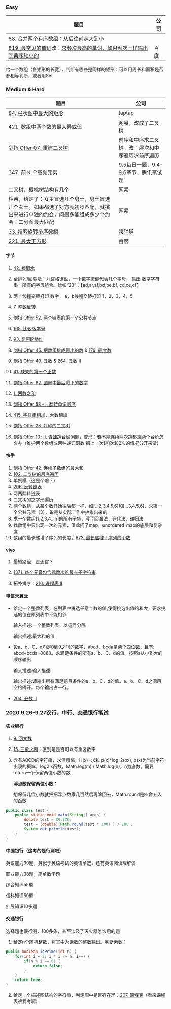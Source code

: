### Easy

| 题目                                                         | 公司 |
| ------------------------------------------------------------ | ---- |
| [88. 合并两个有序数组](https://leetcode-cn.com/problems/merge-sorted-array/)：从后往前从大到小 |      |
| [819. 最常见的单词](https://leetcode-cn.com/problems/most-common-word/)改：[求频次最高的单词，如果频次一样输出字典序较小的](https://sophia-fez.blog.csdn.net/article/details/105906002) | 百度 |

给一个数组（各矩形的长宽），判断有哪些是同样的矩形：可以用周长和面积是否都相等判断，或者用Set

### Medium & Hard

| 题目                                                         | 公司                                             |
| ------------------------------------------------------------ | ------------------------------------------------ |
| [84. 柱状图中最大的矩形](https://leetcode-cn.com/problems/largest-rectangle-in-histogram/) | taptap                                           |
| [421. 数组中两个数的最大异或值](https://leetcode-cn.com/problems/maximum-xor-of-two-numbers-in-an-array/) | 网易，改成了二叉树                               |
| [剑指 Offer 07. 重建二叉树](https://leetcode-cn.com/problems/zhong-jian-er-cha-shu-lcof/) | 前序和中序求二叉树，改：层次和中序遍历求前序遍历 |
| [347. 前 K 个高频元素](https://leetcode-cn.com/problems/top-k-frequent-elements/) | 9.5每日一题，9.4-9.6字节、腾讯笔试题             |
| 二叉树，樱桃树结构有几个                                     | 网易                                             |
| 相亲，给定了：女主盲选几个男士，男士盲选几个女士。如果都选了对方就初步匹配，就挑出来进行单独的约会，问最多能组成多少个约会：二分图最大匹配 | 网易                                             |
| [33. 搜索旋转排序数组](https://leetcode-cn.com/problems/search-in-rotated-sorted-array/) | 猿辅导                                           |
| [221. 最大正方形](https://leetcode-cn.com/problems/maximal-square/) | 百度                                             |

#### 字节

1. [42. 接雨水](https://leetcode-cn.com/problems/trapping-rain-water/)
2. 全排列/回溯法：九宫格键盘，一个数字按键代表几个字母， 输出 数字字符串，所有的字母组合。比如“23”：【ad,ar,af,bd,be,bf, cd,ce,cf】 
3. 两个线程交替打印 数字， a，b线程交替打印 1，2，3，4，5 
4. [7. 整数反转](https://leetcode-cn.com/problems/reverse-integer/)
5. [剑指 Offer 52. 两个链表的第一个公共节点](https://leetcode-cn.com/problems/liang-ge-lian-biao-de-di-yi-ge-gong-gong-jie-dian-lcof/)

6. [165. 比较版本号](https://leetcode-cn.com/problems/compare-version-numbers/)
7. [93. 复原IP地址](https://leetcode-cn.com/problems/restore-ip-addresses/)
8. [剑指 Offer 45. 把数组排成最小的数](https://leetcode-cn.com/problems/ba-shu-zu-pai-cheng-zui-xiao-de-shu-lcof/)  & [179. 最大数](https://leetcode-cn.com/problems/largest-number/)
9. [剑指 Offer 49. 丑数](https://leetcode-cn.com/problems/chou-shu-lcof/) & [264. 丑数 II](https://leetcode-cn.com/problems/ugly-number-ii/)
10. [41. 缺失的第一个正数](https://leetcode-cn.com/problems/first-missing-positive/)
11. [剑指 Offer 62. 圆圈中最后剩下的数字](https://leetcode-cn.com/problems/yuan-quan-zhong-zui-hou-sheng-xia-de-shu-zi-lcof/)
12. [1. 两数之和](https://leetcode-cn.com/problems/two-sum/)
13. [剑指 Offer 58 - I. 翻转单词顺序](https://leetcode-cn.com/problems/fan-zhuan-dan-ci-shun-xu-lcof/)
14. [415. 字符串相加](https://leetcode-cn.com/problems/add-strings/)，大数相加
15. [剑指 Offer 28. 对称的二叉树](https://leetcode-cn.com/problems/dui-cheng-de-er-cha-shu-lcof/)
16. [剑指 Offer 10- II. 青蛙跳台阶问题](https://leetcode-cn.com/problems/qing-wa-tiao-tai-jie-wen-ti-lcof/)，变形：若不能连续两次跳都跳两个台阶怎么办（维护两个数组或两种递归函数 把上一次跳1次和2次的情况分开来做）



#### 快手

1. [剑指 Offer 42. 连续子数组的最大和](https://leetcode-cn.com/problems/lian-xu-zi-shu-zu-de-zui-da-he-lcof/)
2. [102. 二叉树的层序遍历](https://leetcode-cn.com/problems/binary-tree-level-order-traversal/)
3. 单例模（这是个啥？）
4. [206. 反转链表](https://leetcode-cn.com/problems/reverse-linked-list/)
5. 两两翻转链表
6. 二叉树的之字形遍历
7. 两个数组，从某个数开始往后都一样，如[...2,3,4,5,6]和[...3,4,5,6]，求第一个公共元素（3），说是从实际工作中抽象出来的 
8. 求一个数组[1,2,3,4...n]的所有子集，写了回溯法，迭代法，递归法 
9. 找数组中只出现一次的元素，借此问了map，unordered_map的底层和复杂度 
10. 数组的最长递增子序列的长度，[673. 最长递增子序列的个数](https://leetcode-cn.com/problems/number-of-longest-increasing-subsequence/)



#### vivo

1. 最短路径，走迷宫？

2. [1371. 每个元音包含偶数次的最长子字符串](https://leetcode-cn.com/problems/find-the-longest-substring-containing-vowels-in-even-counts/)

3. 拓补排序：[210. 课程表 II](https://leetcode-cn.com/problems/course-schedule-ii/)

#### 电信天翼云

- 给定一个整数列表，在列表中挑选任意个数的值,使得挑选出值的和大，要求挑选的值在原列表中不能相邻

  输入描述:一个整数列表，以逗号分隔

  输出描述:最大和的值

- 设a、b、C、d均是0到9之间的数字，abcd、bcda是两个四位数，且有: abcd+bcda=8888。求满足条件的所有a、b、C、d的值。按照a从小到大的顺序输出

  输入描述:输入描述:

  输出描述:请输出所有满足题目条件的a、b、C、d的值。a、b、C、d之间用空格隔开。每个输出占一行。

- [264. 丑数 II](https://leetcode-cn.com/problems/ugly-number-ii/)

### 2020.9.26-9.27农行、中行、交通银行笔试
#### 农业银行

1. [9. 回文数](https://leetcode-cn.com/problems/palindrome-number/)

2. [15. 三数之和](https://leetcode-cn.com/problems/3sum/)：区别是是否可以有重复数字

3. 含有ABCD的字符串，求信息熵，H(x)=求和 p(x)*log_2(px), p(x)为当前字符出现的概率，log2 x函数，Math.log(m) / Math.log(n)，n为底数。需要return一个保留两位小数的数

   **浮点数保留两位小数：**

   想保留几位小数就把把浮点数乘几百然后再除回去，Math.round是四舍五入的函数

```java
public class test {
	public static void main(String[] args) {
		double test = 89.876;
		test = (double)(Math.round(test * 100) ) / 100 ;
		System.out.println(test);
	}
}
```



#### 中国银行（这考的是行测吧）

英语能力30题，类似于英语考试的英语单选，还有英语阅读理解诶

职业能力38题，简单数学题

综合知识55题

信科知识59题

扩展知识10多题

#### 交通银行

选择题也很行测，100多条，甚至涉及了灭火器怎么用的题

1. 给定n个随机整数，将其中为素数的整数输出。判断素数：

```java
public boolean isPrime(int n) {
    for(int i = 2; i * i <= n; i++) {
        if(n % i == 0) {
            return false;
        }
    }
    return true;
}
```

2. 给定一个描述图结构的字符串，判定图中是否存在环：[207. 课程表](https://leetcode-cn.com/problems/course-schedule/)（看来课程表很爱考啊）


